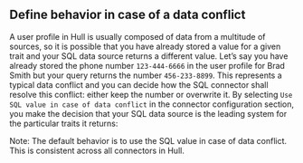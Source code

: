 ## Define behavior in case of a data conflict

A user profile in Hull is usually composed of data from a multitude of sources, so it is possible that you have already stored a value for a given trait and your SQL data source returns a different value. Let’s say you have already stored the phone number `123-444-6666` in the user profile for Brad Smith but your query returns the number `456-233-8899`. This represents a typical data conflict and you can decide how the SQL connector shall resolve this conflict: either keep the number or overwrite it. By selecting `Use SQL value in case of data conflict` in the connector configuration section, you make the decision that your SQL data source is the leading system for the particular traits it returns:

Note: The default behavior is to use the SQL value in case of data conflict. This is consistent across all connectors in Hull.
